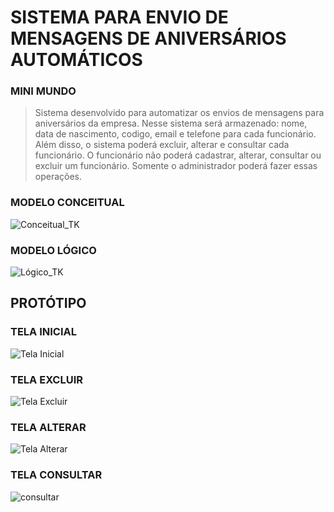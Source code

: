# SISTEMA PARA ENVIO DE MENSAGENS DE ANIVERSÁRIOS AUTOMÁTICOS

### MINI MUNDO
> Sistema desenvolvido para automatizar os envios de mensagens para aniversários da empresa. Nesse sistema será armazenado: nome, data de nascimento,
codigo, email e telefone para cada funcionário. Além disso, o sistema poderá excluir, alterar e consultar cada funcionário. O funcionário não poderá cadastrar, alterar, consultar ou excluir um funcionário. 
Somente o administrador poderá fazer essas operações.

### MODELO CONCEITUAL
![Conceitual_TK](https://github.com/user-attachments/assets/45355240-458d-4094-a37f-0a779e96b516)


### MODELO LÓGICO
![Lógico_TK](https://github.com/user-attachments/assets/4e826ccc-1fb1-4abf-ab99-a314671c0840)

## PROTÓTIPO

### TELA INICIAL
![Tela Inicial](https://github.com/user-attachments/assets/4aebb65f-db39-4eb3-a465-37f8bafc3ec3)

### TELA EXCLUIR 
![Tela Excluir](https://github.com/user-attachments/assets/47c2edc6-e5bd-4e1e-9da2-5470c56ca0a7)

### TELA ALTERAR
![Tela Alterar](https://github.com/user-attachments/assets/a2459504-bc97-45c2-9790-eb02a8fd8114)

### TELA CONSULTAR
![consultar](https://github.com/user-attachments/assets/5331bbb9-618a-466b-b075-9c7f8ff83a32)
